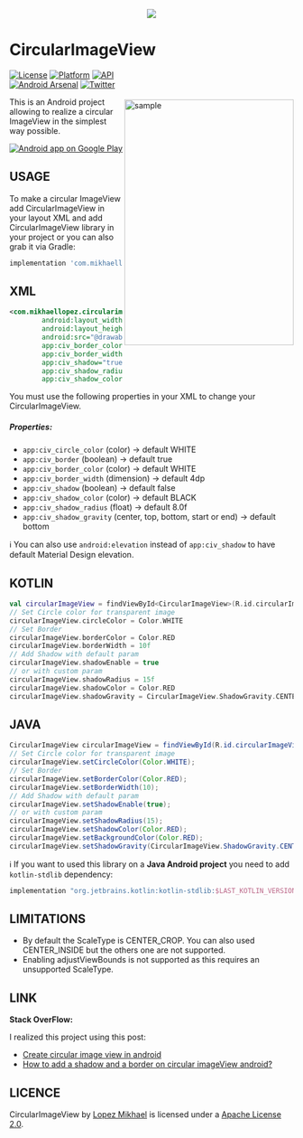 <p align="center"><img src="http://i67.tinypic.com/2ij1d2r.jpg"></p>

CircularImageView
=================

<img src="/preview/preview.gif" alt="sample" title="sample" width="300" height="435" align="right" vspace="52" />

[![License](https://img.shields.io/badge/License-Apache%202.0-blue.svg)](https://opensource.org/licenses/Apache-2.0)
[![Platform](https://img.shields.io/badge/platform-android-green.svg)](http://developer.android.com/index.html)
[![API](https://img.shields.io/badge/API-14%2B-brightgreen.svg?style=flat)](https://android-arsenal.com/api?level=14)
<br>
[![Android Arsenal](https://img.shields.io/badge/Android%20Arsenal-CircularImageView-lightgrey.svg?style=flat)](https://android-arsenal.com/details/1/2846)
[![Twitter](https://img.shields.io/badge/Twitter-@LopezMikhael-blue.svg?style=flat)](http://twitter.com/lopezmikhael)

This is an Android project allowing to realize a circular ImageView in the simplest way possible.

<a href="https://play.google.com/store/apps/details?id=com.mikhaellopez.lopspower">
  <img alt="Android app on Google Play" src="https://developer.android.com/images/brand/en_app_rgb_wo_45.png" />
</a>

USAGE
-----

To make a circular ImageView add CircularImageView in your layout XML and add CircularImageView library in your project or you can also grab it via Gradle:

```groovy
implementation 'com.mikhaellopez:circularimageview:4.0.0'
```

XML
-----

```xml
<com.mikhaellopez.circularimageview.CircularImageView
        android:layout_width="250dp"
        android:layout_height="250dp"
        android:src="@drawable/image"
        app:civ_border_color="#3f51b5"
        app:civ_border_width="4dp"
        app:civ_shadow="true"
        app:civ_shadow_radius="10"
        app:civ_shadow_color="#3f51b5"/>
```

You must use the following properties in your XML to change your CircularImageView.


##### Properties:

* `app:civ_circle_color`        (color)     -> default WHITE
* `app:civ_border`              (boolean)   -> default true
* `app:civ_border_color`        (color)     -> default WHITE
* `app:civ_border_width`        (dimension) -> default 4dp
* `app:civ_shadow`              (boolean)   -> default false
* `app:civ_shadow_color`        (color)     -> default BLACK
* `app:civ_shadow_radius`       (float)     -> default 8.0f
* `app:civ_shadow_gravity`      (center, top, bottom, start or end) -> default bottom

:information_source: You can also use `android:elevation` instead of `app:civ_shadow` to have default Material Design elevation.

KOTLIN
-----

```kotlin
val circularImageView = findViewById<CircularImageView>(R.id.circularImageView)
// Set Circle color for transparent image
circularImageView.circleColor = Color.WHITE
// Set Border
circularImageView.borderColor = Color.RED
circularImageView.borderWidth = 10f
// Add Shadow with default param
circularImageView.shadowEnable = true
// or with custom param
circularImageView.shadowRadius = 15f
circularImageView.shadowColor = Color.RED
circularImageView.shadowGravity = CircularImageView.ShadowGravity.CENTER
```

JAVA
-----

```java
CircularImageView circularImageView = findViewById(R.id.circularImageView);
// Set Circle color for transparent image
circularImageView.setCircleColor(Color.WHITE);
// Set Border
circularImageView.setBorderColor(Color.RED);
circularImageView.setBorderWidth(10);
// Add Shadow with default param
circularImageView.setShadowEnable(true);
// or with custom param
circularImageView.setShadowRadius(15);
circularImageView.setShadowColor(Color.RED);
circularImageView.setBackgroundColor(Color.RED);
circularImageView.setShadowGravity(CircularImageView.ShadowGravity.CENTER);
```

:information_source:  If you want to used this library on a **Java Android project** you need to add `kotlin-stdlib` dependency:

```groovy
implementation "org.jetbrains.kotlin:kotlin-stdlib:$LAST_KOTLIN_VERSION"
```

LIMITATIONS
-----

* By default the ScaleType is CENTER_CROP. You can also used CENTER_INSIDE but the others one are not supported.
* Enabling adjustViewBounds is not supported as this requires an unsupported ScaleType.

LINK
-----

**Stack OverFlow:**

I realized this project using this post:
* [Create circular image view in android](http://stackoverflow.com/a/16208548/1832221)
* [How to add a shadow and a border on circular imageView android?](http://stackoverflow.com/q/17655264/1832221)


LICENCE
-----

CircularImageView by [Lopez Mikhael](http://mikhaellopez.com/) is licensed under a [Apache License 2.0](http://www.apache.org/licenses/LICENSE-2.0).
